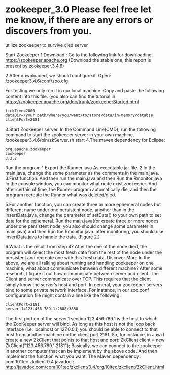 # zookeeper_3.0   Please feel free let me know, if there are any errors or discovers from you. 
utilize zookeeper to survive died server

Start Zookeeper 
1.Download : Go to the following link for downloading. 
	https://zookeeper.apache.org  (Download the stable one, this report is present by zookeeper.3.4.6)

2.After downloaded, we should configure it. 
	Open:  /zookeeper3.4.6/conf/zoo.cfg 

For testing we only run it in our local machine. Copy and paste the following content into this file. (you also can find the tutorial in https://zookeeper.apache.org/doc/trunk/zookeeperStarted.html

	tickTime=2000
	dataDir=/your path/where/you/want/to/store/data/in-memory/databse
	clientPort=2181

3.Start Zookeeper server.
In the Command Line(CMD), run the following command to start the zookeeper server in your own machine. 
/zookeeper3.4.6/bin/zkServer.sh start
4.The maven dependency for Eclipse:

	org.apache.zookeeper
	zookeeper
	3.3.2

Run the program
        1.Export the Runner.java As executable jar file. 
        2.In the main.java, change the some parameter as the comments in the main.java. 
        3.First function. And then run the main.java and then Run the Rmonitor.java
In the console window, you can monitor what node exist zookeeper. 
And after certain of time, the Runner program automatically die, and then the program recreate the Runner what was deleted/died.  

	
5.For another function, you can create three or more  ephemeral nodes but different name under one persistent node, another than in the insertData.java, change the parameter of setData() to your own path to set data for the ephemeral.  Run the main.java(for create three or more nodes under one persistent node, you also should change some parameter in main.java) and then Run the Rmonitor.java. after monitoring, you should use insertData.java to handle the data. (Figure 2.)

6.What is the result from step 4?
After the one of the node died, the program will select the most fresh data from the rest of the node under the persistent and recreate one with this fresh data.
Discover More 
	In the above, we are all talking about running and handling zookeeper on one machine, what about communicate between different machine?
	After some research, I figure it out how communicate between server and client. The Client and server communicate over TCP. This requires that the client simply know the server’s host and port. In general, your zookeeper servers bind to some private network interface. For instance, in our zoo.conf configuration file might contain a line like the following:

	clientPort=2181
	server.1=123.456.789.1:2888:3888

The first portion of the server.1 section 123.456.789.1 is the host to which the ZooKeeper server will bind. As long as this host is not the loop back interface (i.e. localhost or 127.0.0.1) you should be able to connect to that host from another machine on the client port 2181. So, for instance, in Java I create a new ZkClient that points to that host and port:
ZkClient client = new ZkClient("123.456.789.1:2181");
Basically, we can connect to the zookeeper in another computer that can be implement by the above code. And then implement the function what you want. 
The Maven dependency : 
	com.101tec
	zkclient
	0.4
javadoc : http://javadox.com/com.101tec/zkclient/0.4/org/I0Itec/zkclient/ZkClient.html

